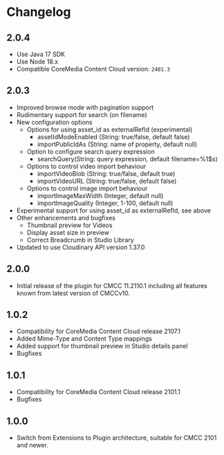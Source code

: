 # Changelog

## 2.0.4

- Use Java 17 SDK
- Use Node 18.x
- Compatible CoreMedia Content Cloud version: `2401.3`

## 2.0.3
* Improved browse mode with pagination support
* Rudimentary support for search (on filename)
* New configuration options
  * Options for using asset_id as externalRefId (experimental)  
    * assetIdModeEnabled (String: true/false, default false)
    * importPublicIdAs (String: name of property, default null)
  * Option to configure search query expression
    * searchQuery(String: query expression, default filename=%1$s)   
  * Options to control video import behaviour
    * importVideoBlob (String: true/false, default true)
    * importVideoURL (String: true/false, default false)
  * Options to control image import behaviour 
    * importImageMaxWidth (Integer, default null)
    * importImageQuality (Integer, 1-100, default null)
* Experimental support for using asset_id as externalRefId, see above
* Other enhancements and bugfixes 
  * Thumbnail preview for Videos
  * Display asset size in preview 
  * Correct Breadcrumb in Studio Library
* Updated to use Cloudinary API version 1.37.0 

## 2.0.0
* Initial release of the plugin for CMCC 11.2110.1 including all features known from latest version of CMCCv10.

## 1.0.2
* Compatibility for CoreMedia Content Cloud release 2107.1
* Added Mime-Type and Content Type mappings
* Added support for thumbnail preview in Studio details panel
* Bugfixes

## 1.0.1
* Compatibility for CoreMedia Content Cloud release 2101.1
* Bugfixes

## 1.0.0
* Switch from Extensions to Plugin architecture, suitable for CMCC 2101 and newer.




<!--
### General Notes 

* Update 


2007
--------------------------------------------------------------------------------

### Switch from Extensions to Plugin architecture

Suitable for CMCC 2101 and newer. 


2010.1-1
--------------------------------------------------------------------------------

### Initial Release 🥳

Basic implementation of the Content Hub API.
